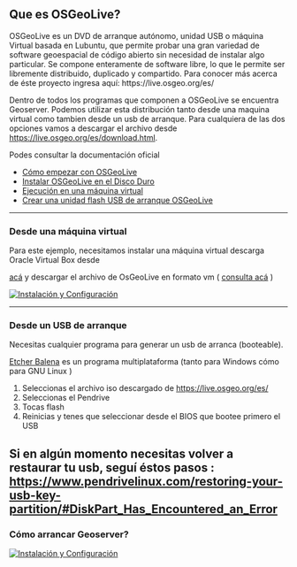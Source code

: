 <h2>Que es OSGeoLive?</h2>  
OSGeoLive es un DVD de arranque autónomo, unidad USB o máquina Virtual basada en Lubuntu, que permite probar una gran variedad de software geoespacial de código abierto sin necesidad de instalar algo particular. Se compone enteramente de software libre, lo que le permite ser libremente distribuido, duplicado y compartido.
Para conocer más acerca de éste proyecto ingresa aquí: https://live.osgeo.org/es/

Dentro de todos los programas que componen a OSGeoLive se encuentra Geoserver. Podemos utilizar esta distribución tanto desde una maquina virtual como tambien desde un usb de arranque. Para cualquiera de las dos opciones vamos a descargar el archivo desde https://live.osgeo.org/es/download.html.

Podes consultar la documentación oficial
* [Cómo empezar con OSGeoLive](https://live.osgeo.org/es/quickstart/osgeolive_quickstart.html)
* [Instalar OSGeoLive en el Disco Duro](https://live.osgeo.org/es/quickstart/osgeolive_install_quickstart.html)
* [Ejecución en una máquina virtual](https://live.osgeo.org/es/quickstart/virtualization_quickstart.html)
* [Crear una unidad flash USB de arranque OSGeoLive](https://live.osgeo.org/es/quickstart/usb_quickstart.html)

---

<h3>Desde una máquina virtual</h3>
Para este ejemplo, necesitamos instalar una máquina virtual descarga Oracle Virtual Box desde 

[acá](https://www.oracle.com/virtualization/technologies/vm/downloads/virtualbox-downloads.html)
y descargar el archivo de OsGeoLive en formato vm (
[consulta acá](https://live.osgeo.org/es/quickstart/virtualization_quickstart.html) )

[![Instalación y Configuración](https://img.youtube.com/vi/1LFuuLXX0Jk/0.jpg)](https://www.youtube.com/watch?v=1LFuuLXX0Jk)

---

<h3>Desde un USB de arranque</h3>
Necesitas cualquier programa para generar un usb de arranca (booteable). 

[Etcher Balena](https://etcher.balena.io/)  es un programa multiplataforma (tanto para Windows cómo para GNU Linux )

1. Seleccionas el archivo iso descargado de https://live.osgeo.org/es/
2. Seleccionas el Pendrive
3. Tocas flash
4. Reinicias y tenes que seleccionar desde el BIOS que bootee primero el USB

Si en algún momento necesitas volver a restaurar tu usb, seguí éstos pasos : https://www.pendrivelinux.com/restoring-your-usb-key-partition/#DiskPart_Has_Encountered_an_Error
---

<h3>Cómo arrancar Geoserver?</h3>

[![Instalación y Configuración](https://img.youtube.com/vi/WKR0BBTQrf8/0.jpg)](https://www.youtube.com/watch?v=WKR0BBTQrf8)
